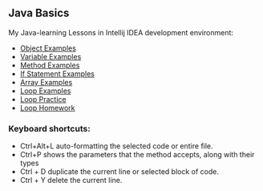## Java Basics

My Java-learning Lessons in Intellij IDEA development environment:

<ul dir="auto">
<li> <a target="_blank"  href="https://github.com/svetkaa-yo/java-learning/tree/master/src/main/java/lv/acodemy/objects">Object Examples</a></li>
<li> <a target="_blank" href="https://github.com/svetkaa-yo/java-learning/blob/master/src/main/java/lv/acodemy/Variables.java">Variable Examples</a>  </li>
<li> <a target="_blank" href="https://github.com/svetkaa-yo/java-learning/blob/master/src/main/java/lv/acodemy/MethodsExamples.java"> Method Examples </a> </li>
<li> <a target="_blank" href="https://github.com/svetkaa-yo/java-learning/blob/master/src/main/java/lv/acodemy/IfStatements.java">If Statement Examples</a>   </li>
<li> <a target="_blank" href="https://github.com/svetkaa-yo/java-learning/blob/master/src/main/java/lv/acodemy/ArraysExample.java"> Array Examples </a>  </li>
<li> <a target="_blank" href="https://github.com/svetkaa-yo/java-learning/blob/master/src/main/java/lv/acodemy/LoopExamples.java"> Loop Examples </a> </li>
<li> <a target="_blank" href="https://github.com/svetkaa-yo/java-learning/blob/master/src/main/java/lv/acodemy/Practice.java"> Loop Practice </a>  </li>
<li> <a target="_blank" href="https://github.com/svetkaa-yo/java-learning/blob/master/src/main/java/lv/acodemy/Homework1.java"> Loop Homework </a> </li>
</ul>

### Keyboard shortcuts:
<ul>
<li>Ctrl+Alt+L auto-formatting the selected code or entire file.</li>
<li>Ctrl+P shows the parameters that the method accepts, along with their types</li>
<li>Ctrl + D duplicate the current line or selected block of code.</li>
<li>Ctrl + Y delete the current line.</li>
</ul>


